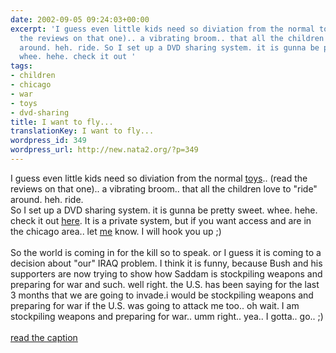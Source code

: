 ```yaml
---
date: 2002-09-05 09:24:03+00:00
excerpt: 'I guess even little kids need so diviation from the normal toys.. (read
  the reviews on that one).. a vibrating broom.. that all the children love to "ride"
  around. heh. ride. So I set up a DVD sharing system. it is gunna be pretty sweet.
  whee. hehe. check it out '
tags:
- children
- chicago
- war
- toys
- dvd-sharing
title: I want to fly...
translationKey: I want to fly...
wordpress_id: 349
wordpress_url: http://new.nata2.org/?p=349
---
```


I guess even little kids need so diviation from the normal <a href="http://www.amazon.com/exec/obidos/ASIN/B00005NEBW/nata2productions/102-2858680-8623301">toys</a>.. (read the reviews on that one).. a vibrating broom.. that all the children love to "ride" around. heh. ride. <br/>So I set up a DVD sharing system. it is gunna be pretty sweet. whee. hehe. check it out <a href="http://www.fukung.net">here</a>. It is a private system, but if you want access and are in the chicago area.. let <a href="mailto:harper@nata2.org">me</a> know. I will hook you up ;)<br/><br/>So the world is coming in for the kill so to speak. or I guess it is coming to a decision about "our" IRAQ problem. I think it is funny, because Bush and his supporters are now trying to show how Saddam is stockpiling weapons and preparing for war and such. well right. the U.S. has been saying for the last 3 months that we are going to invade.i would be stockpiling weapons and preparing for war if the U.S. was going to attack me too.. oh wait. I am stockpiling weapons and preparing for war.. umm right.. yea.. I gotta.. go.. ;)<br/><br/><a href="http://story.news.yahoo.com/news?tmpl=story2&u=/020903/170/2673q.html">read the caption</a>
